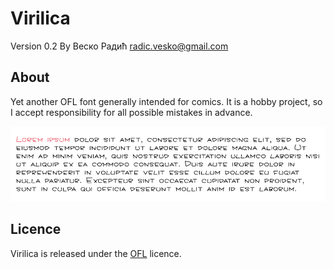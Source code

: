 # Virilica

Version 0.2
By Веско Радић <radic.vesko@gmail.com>

About
-----

Yet another OFL font generally intended for comics. It is a hobby project, so I accept responsibility for all possible mistakes in advance.

![virilica_example](https://github.com/VeskoRadic/virilica-font/blob/main/lorem_ipsum.png)

Licence
-------

Virilica is released under the [OFL](https://scripts.sil.org/cms/scripts/page.php?site_id=nrsi&id=OFL) licence.
